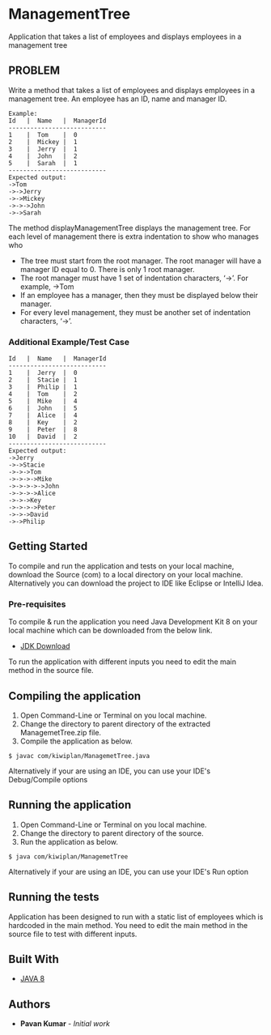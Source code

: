 # ManagementTree
Application that takes a list of employees and displays employees in a management tree

## PROBLEM
Write a method that takes a list of employees and displays employees in a management tree.
An employee has an ID, name and manager ID.
```
Example:
Id   |  Name   |  ManagerId
---------------------------
1    |  Tom    |  0
2    |  Mickey |  1
3    |  Jerry  |  1
4    |  John   |  2
5    |  Sarah  |  1
---------------------------
Expected output:
->Tom
->->Jerry
->->Mickey
->->->John
->->Sarah
```
The method displayManagementTree displays the management tree.
For each level of management there is extra indentation to show who manages who
* The tree must start from the root manager. The root manager will have a manager ID equal to 0. There is only 1 root manager.
* The root manager must have 1 set of indentation characters, ‘->’. For example, ->Tom
* If an employee has a manager, then they must be displayed below their manager.
* For every level management, they must be another set of indentation characters, ‘->’.

### Additional Example/Test Case
```
Id   |  Name   |  ManagerId
---------------------------
1    |  Jerry  |  0
2    |  Stacie |  1
3    |  Philip |  1
4    |  Tom    |  2
5    |  Mike   |  4
6    |  John   |  5
7    |  Alice  |  4
8    |  Key    |  2
9    |  Peter  |  8
10   |  David  |  2
---------------------------
Expected output:
->Jerry
->->Stacie
->->->Tom
->->->->Mike
->->->->->John
->->->->Alice
->->->Key
->->->->Peter
->->->David
->->Philip
```

## Getting Started

To compile and run the application and tests on your local machine, download the Source (com) to a local directory on your local machine. Alternatively you can download the project to IDE like Eclipse or IntelliJ Idea.

### Pre-requisites

To compile & run the application you need Java Development Kit 8 on your local machine which can be downloaded from the below link.
* [JDK Download](http://www.oracle.com/technetwork/java/javase/downloads/jdk8-downloads-2133151.html)

To run the application with different inputs you need to edit the main method in the source file.

## Compiling the application

1. Open Command-Line or Terminal on you local machine.
2. Change the directory to parent directory of the extracted ManagemetTree.zip file.
3. Compile the application as below.

```
$ javac com/kiwiplan/ManagemetTree.java
```
Alternatively if your are using an IDE, you can use your IDE's Debug/Compile options

## Running the application

1. Open Command-Line or Terminal on you local machine.
2. Change the directory to parent directory of the source.
3. Run the application as below.

```
$ java com/kiwiplan/ManagemetTree
```
Alternatively if your are using an IDE, you can use your IDE's Run option

## Running the tests

Application has been designed to run with a static list of employees which is hardcoded in the main method. You need to edit the main method in the source file to test with different inputs.

## Built With

* [JAVA 8](http://www.oracle.com/technetwork/java/javase/downloads/jdk8-downloads-2133151.html)

## Authors

* **Pavan Kumar** - *Initial work*
